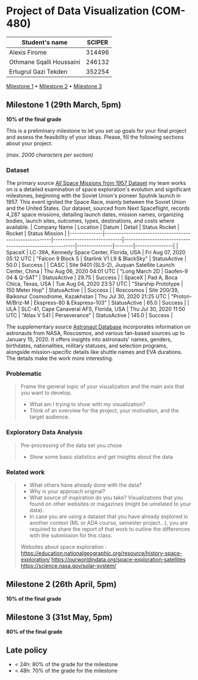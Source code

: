 # Project of Data Visualization (COM-480)

| Student's name | SCIPER |
| -------------- | ------ |
| Alexis Firome|314496 |
| Othmane Sqalli Houssaini|246132 |
| Ertugrul Gazi Tekden|352254 |

[Milestone 1](#milestone-1) • [Milestone 2](#milestone-2) • [Milestone 3](#milestone-3)

## Milestone 1 (29th March, 5pm)

**10% of the final grade**

This is a preliminary milestone to let you set up goals for your final project and assess the feasibility of your ideas.
Please, fill the following sections about your project.

*(max. 2000 characters per section)*

### Dataset

The primary source [All Space Missions from 1957 Dataset](https://www.kaggle.com/datasets/agirlcoding/all-space-missions-from-1957/data) my team works on is a detailed examination of space exploration's evolution and significant milestones, beginning with the Soviet Union's pioneer Sputnik launch in 1957. This event ignited the Space Race, mainly between the Soviet Union and the United States. Our dataset, sourced from Next Spaceflight, records 4,287 space missions, detailing launch dates, mission names, organizing bodies, launch sites, outcomes, types, destinations, and costs where available.
| Company Name | Location                                              | Datum                       | Detail                                                  | Status Rocket | Rocket | Status Mission |
|--------------|-------------------------------------------------------|-----------------------------|---------------------------------------------------------|---------------|--------|----------------|
| SpaceX       | LC-39A, Kennedy Space Center, Florida, USA            | Fri Aug 07, 2020 05:12 UTC  | "Falcon 9 Block 5 | Starlink V1 L9 & BlackSky"         | StatusActive  | 50.0   | Success        |
| CASC         | Site 9401 (SLS-2), Jiuquan Satellite Launch Center, China | Thu Aug 06, 2020 04:01 UTC | "Long March 2D | Gaofen-9 04 & Q-SAT"                 | StatusActive  | 29.75  | Success        |
| SpaceX       | Pad A, Boca Chica, Texas, USA                         | Tue Aug 04, 2020 23:57 UTC  | "Starship Prototype | 150 Meter Hop"                    | StatusActive  |        | Success        |
| Roscosmos    | Site 200/39, Baikonur Cosmodrome, Kazakhstan          | Thu Jul 30, 2020 21:25 UTC  | "Proton-M/Briz-M | Ekspress-80 & Ekspress-103"         | StatusActive  | 65.0   | Success        |
| ULA          | SLC-41, Cape Canaveral AFS, Florida, USA              | Thu Jul 30, 2020 11:50 UTC  | "Atlas V 541 | Perseverance"                            | StatusActive  | 145.0  | Success        |


The supplementary source [Astronaut Database](https://www.kaggle.com/datasets/jessemostipak/astronaut-database) incorporates information on astronauts from NASA, Roscosmos, and various fan-based sources up to January 15, 2020. It offers insights into astronauts' names, genders, birthdates, nationalities, military statuses, and selection programs, alongside mission-specific details like shuttle names and EVA durations. The details make the work more interesting.






### Problematic

> Frame the general topic of your visualization and the main axis that you want to develop.
> - What am I trying to show with my visualization?
> - Think of an overview for the project, your motivation, and the target audience.

### Exploratory Data Analysis

> Pre-processing of the data set you chose
> - Show some basic statistics and get insights about the data

### Related work


> - What others have already done with the data?
> - Why is your approach original?
> - What source of inspiration do you take? Visualizations that you found on other websites or magazines (might be unrelated to your data).
> - In case you are using a dataset that you have already explored in another context (ML or ADA course, semester project...), you are required to share the report of that work to outline the differences with the submission for this class.
>
> Websites about space exploration : 
>   https://education.nationalgeographic.org/resource/history-space-exploration/
>   https://ourworldindata.org/space-exploration-satellites
>   https://science.nasa.gov/solar-system/

## Milestone 2 (26th April, 5pm)

**10% of the final grade**


## Milestone 3 (31st May, 5pm)

**80% of the final grade**


## Late policy

- < 24h: 80% of the grade for the milestone
- < 48h: 70% of the grade for the milestone

